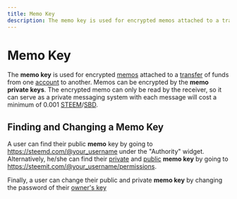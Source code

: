 ```yaml
---
title: Memo Key
description: The memo key is used for encrypted memos attached to a transfer of funds from one account to another. Memos can be encrypted by the memo private keys.
---
```

# Memo Key

The **memo key** is used for encrypted [memos](/glossary/memo.md) attached to a [transfer](/glossary/transfer.md) of funds from one [account](/glossary/account.md) to another. Memos can be encrypted by the **memo private keys**. The encrypted memo can only be read by the receiver, so it can serve as a private messaging system with each message will cost a minimum of 0.001 [STEEM](/glossary/steem.md)/[SBD](/glossary/steem-backed-dollars.md).

## Finding and Changing a Memo Key

A user can find their public **memo** key by going to https://steemd.com/@your_username under the "Authority" widget. Alternatively, he/she can find their [private](/glossary/private-key.md) and [public](/glossary/public-key.md) **memo key** by going to https://steemit.com/@your_username/permissions. 

Finally, a user can change their public and private **memo key** by changing the password of their [owner's key](/glossary/owner-key.md)

